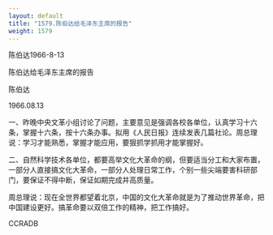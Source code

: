 ```yaml
---
layout: default
title: "1579.陈伯达给毛泽东主席的报告"
weight: 1579
---
```


陈伯达1966-8-13

陈伯达给毛泽东主席的报告

陈伯达

1966.08.13

一、昨晚中央文革小组讨论了问题，主要意见是强调各校各单位，认真学习十六条，掌握十六条，按十六条办事。拟用《人民日报》连续发表几篇社论。周总理说：学习才能熟悉，掌握才能应用，要狠抓学抓用才能掌握好。

二、自然科学技术各单位，都要高举文化大革命的纲，但要适当分工和大家布置，一部分人直接搞文化大革命，一部分人处理日常工作，个别一些尖端要害科研部门，要保证不得中断，保证如期完成并高质量。

周总理说：现在全世界都望着北京，中国的文化大革命就是为了推动世界革命，把中国建设更好。搞革命要以双倍工作的精神，把工作搞好。

CCRADB

